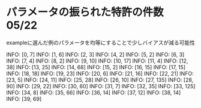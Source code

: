 # パラメータの振られた特許の件数 05/22
exampleに選んだ例のパラメータを均等にすることで少しバイアスが減る可能性

INFO: [0, 7]
INFO: [1, 6]
INFO: [2, 3]
INFO: [4, 2]
INFO: [5, 2]
INFO: [6, 3]
INFO: [7, 4]
INFO: [8, 2]
INFO: [9, 10]
INFO: [10, 17]
INFO: [11, 4]
INFO: [12, 38]
INFO: [13, 25]
INFO: [14, 68]
INFO: [15, 2]
INFO: [16, 15]
INFO: [17, 15]
INFO: [18, 18]
INFO: [19, 23]
INFO: [20, 6]
INFO: [21, 16]
INFO: [22, 21]
INFO: [23, 5]
INFO: [24, 11]
INFO: [25, 28]
INFO: [26, 10]
INFO: [27, 135]
INFO: [28, 90]
INFO: [29, 22]
INFO: [30, 60]
INFO: [31, 7]
INFO: [32, 35]
INFO: [33, 125]
INFO: [34, 8]
INFO: [35, 66]
INFO: [36, 14]
INFO: [37, 12]
INFO: [38, 14]
INFO: [39, 69]